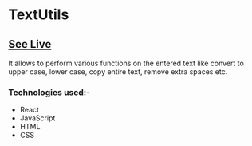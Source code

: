 # TextUtils 
## [See Live]() 
It allows to perform various functions on the entered text like convert to upper case, lower case, copy entire text, remove extra spaces etc.
### Technologies used:- 
- React
- JavaScript
- HTML
- CSS
